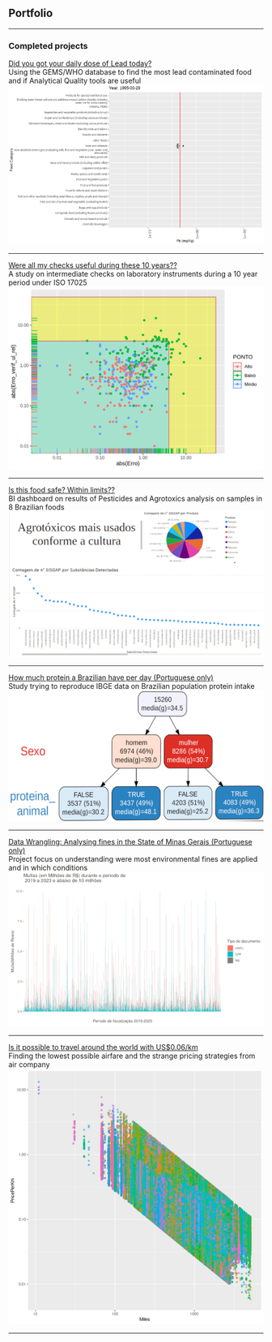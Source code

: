 ## Portfolio

---

### Completed projects

[Did you got your daily dose of Lead today?](https://htmlpreview.github.io/?https://raw.githubusercontent.com/fabianofrombrazil/GEMS/main/GEMS_notebook.html)<br>
Using the GEMS/WHO database to find the most lead contaminated food and if Analytical Quality tools are useful
<img src="images/boxplot.gif"/>

---
[Were all my checks useful during these 10 years??](https://htmlpreview.github.io/?https://raw.githubusercontent.com/fabianofrombrazil/Calibration/main/calib2.html)<br>
A study on intermediate checks on laboratory instruments during a 10 year period under ISO 17025 
<img src="images/calib.png?raw=true"/>

---
[Is this food safe? Within limits?? ](https://htmlpreview.github.io/?https://app.powerbi.com/links/VYubI8GFxt?ctid=7c1b4644-0203-4648-9b13-aacaa1477d13&pbi_source=linkShare&bookmarkGuid=8909e82e-41cc-4d2f-9fd4-18fa43e61747)<br>
BI dashboard on results of Pesticides and Agrotoxics analysis on samples in 8 Brazilian foods
<img src="images/BI.gif?raw=true"/>

---
[How much protein a Brazilian have per day (Portuguese only) ](https://htmlpreview.github.io/?https://rpubs.com/fabiano_silva/POF)<br>
Study trying to reproduce IBGE data on Brazilian population protein intake
<img src="images/proteina.gif?raw=true"/>

---
[Data Wrangling: Analysing fines in the State of Minas Gerais (Portuguese only) ](https://htmlpreview.github.io/?https://rpubs.com/fabiano_silva/Multas)<br>
Project focus on understanding were most environmental fines are applied and in which conditions 
<img src="images/Multas.gif?raw=true"/>

---
[Is it possible to travel around the world with US$0.06/km]([/pdf/Flights.pdf](https://rpubs.com/fabiano_silva/Volta))<br>
Finding the lowest possible airfare and the strange pricing strategies from air company
<img src="images/travel.jpeg?raw=true"/>

---




